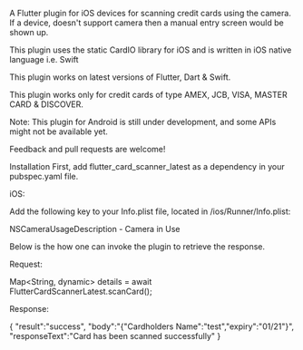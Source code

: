 A Flutter plugin for iOS devices for scanning credit cards using the camera. 
If a device, doesn't support camera then a manual entry screen would be shown up.

This plugin uses the static CardIO library for iOS and is written in iOS native language i.e. Swift

This plugin works on latest versions of Flutter, Dart & Swift.

This plugin works only for credit cards of type AMEX, JCB, VISA, MASTER CARD & DISCOVER.

Note: This plugin for Android is still under development, and some APIs might not be available yet. 

Feedback and pull requests are welcome!

Installation
First, add flutter_card_scanner_latest as a dependency in your pubspec.yaml file.

iOS:

Add the following key to your Info.plist file, located in <project root>/ios/Runner/Info.plist:

NSCameraUsageDescription - Camera in Use

Below is the how one can invoke the plugin to retrieve the response.

Request:

Map<String, dynamic> details = await FlutterCardScannerLatest.scanCard();

Response:

{
"result":"success",
"body":"{"Cardholders Name":"test","expiry":"01/21"}",
"responseText":"Card has been scanned successfully"
}
